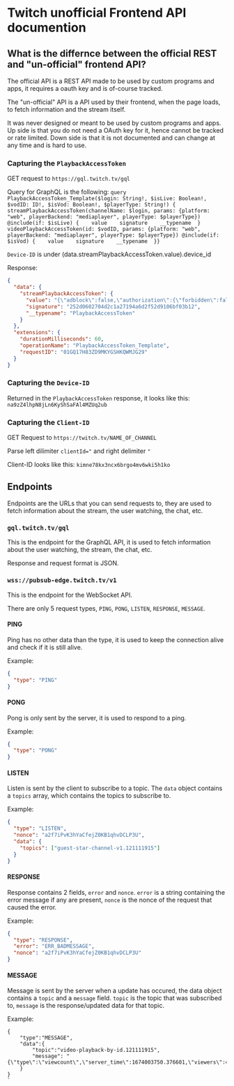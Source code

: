 # Twitch unofficial Frontend API documention

## What is the differnce between the official REST and "un-official" frontend API?

The official API is a REST API made to be used by custom programs and apps, it requires a oauth key and is of-course tracked.

The "un-official" API is a API used by their frontend, when the page loads, to fetch information and the stream itself.

It was never designed or meant to be used by custom programs and apps. Up side is that you do not need a OAuth key for it, hence cannot be tracked or rate limited. Down side is that it is not documented and can change at any time and is hard to use.



### Capturing the `PlaybackAccessToken`

GET request to `https://gql.twitch.tv/gql`

Query for GraphQL is the following:
`query PlaybackAccessToken_Template($login: String!, $isLive: Boolean!, $vodID: ID!, $isVod: Boolean!, $playerType: String!) {  streamPlaybackAccessToken(channelName: $login, params: {platform: "web", playerBackend: "mediaplayer", playerType: $playerType}) @include(if: $isLive) {    value    signature    __typename  }  videoPlaybackAccessToken(id: $vodID, params: {platform: "web", playerBackend: "mediaplayer", playerType: $playerType}) @include(if: $isVod) {    value    signature    __typename  }}`

`Device-ID` is under (data.streamPlaybackAccessToken.value).device_id

Response:
```json
{
  "data": {
    "streamPlaybackAccessToken": {
      "value": "{\"adblock\":false,\"authorization\":{\"forbidden\":false,\"reason\":\"\"},\"blackout_enabled\":false,\"channel\":\"hjune\",\"channel_id\":121111915,\"chansub\":{\"restricted_bitrates\":[],\"view_until\":1924905600},\"ci_gb\":false,\"geoblock_reason\":\"\",\"device_id\":\"na9zZ4lhpN8jLn6KyShSaFAl4MZUq2ub\",\"expires\":1674006163,\"extended_history_allowed\":false,\"game\":\"\",\"hide_ads\":false,\"https_required\":true,\"mature\":false,\"partner\":false,\"platform\":\"web\",\"player_type\":\"site\",\"private\":{\"allowed_to_view\":true},\"privileged\":false,\"role\":\"\",\"server_ads\":true,\"show_ads\":true,\"subscriber\":false,\"turbo\":false,\"user_id\":null,\"user_ip\":\"82.253.80.125\",\"version\":2}",
      "signature": "252d0602704d2c1a27194a6d2f52d9106bf03b12",
      "__typename": "PlaybackAccessToken"
    }
  },
  "extensions": {
    "durationMilliseconds": 60,
    "operationName": "PlaybackAccessToken_Template",
    "requestID": "01GQ17H83ZD9MKYGSHKQWMJG29"
  }
}
```

### Capturing the `Device-ID`

Returned in the `PlaybackAccessToken` response, it looks like this: `na9zZ4lhpN8jLn6KyShSaFAl4MZUq2ub`

### Capturing the `Client-ID`

GET Request to `https://twitch.tv/NAME_OF_CHANNEL`

Parse left dilimiter `clientId="` and right delimiter `"`

Client-ID looks like this: `kimne78kx3ncx6brgo4mv6wki5h1ko`




## Endpoints

Endpoints are the URLs that you can send requests to, they are used to fetch information about the stream, the user watching, the chat, etc.

### `gql.twitch.tv/gql`

This is the endpoint for the GraphQL API, it is used to fetch information about the user watching, the stream, the chat, etc.

Response and request format is JSON.

### `wss://pubsub-edge.twitch.tv/v1`

This is the endpoint for the WebSocket API.

There are only 5 request types, `PING`, `PONG`, `LISTEN`, `RESPONSE`, `MESSAGE`.

#### PING

Ping has no other data than the type, it is used to keep the connection alive and check if it is still alive.

Example:

```json
{
  "type": "PING"
}
```

#### PONG

Pong is only sent by the server, it is used to respond to a ping.

Example:

```json
{
  "type": "PONG"
}
```

#### LISTEN

Listen is sent by the client to subscribe to a topic. The `data` object contains a `topics` array, which contains the topics to subscribe to.

Example:

```json
{
  "type": "LISTEN",
  "nonce": "a2f7iPvK3hYaCfejZ0KB1qhvDCLP3U",
  "data": {
    "topics": ["guest-star-channel-v1.121111915"]
  }
}
```

#### RESPONSE

Response contains 2 fields, `error` and `nonce`. `error` is a string containing the error message if any are present, `nonce` is the nonce of the request that caused the error.

Example:

```json
{
  "type": "RESPONSE",
  "error": "ERR_BADMESSAGE",
  "nonce": "a2f7iPvK3hYaCfejZ0KB1qhvDCLP3U"
}
```

#### MESSAGE

Message is sent by the server when a update has occured, the data object contains a `topic` and a `message` field. `topic` is the topic that was subscribed to, `message` is the response/updated data for that topic.

Example:

```
{
    "type":"MESSAGE",
    "data":{
        "topic":"video-playback-by-id.121111915",
        "message": "{\"type\":\"viewcount\",\"server_time\":1674003750.376601,\"viewers\":40215}"
    }
}
`
```

